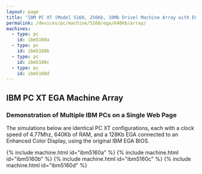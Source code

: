 ```yaml
---
layout: page
title: "IBM PC XT (Model 5160, 256Kb, 10Mb Drive) Machine Array with EGA Displays"
permalink: /devices/pc/machine/5160/ega/640kb/array/
machines:
  - type: pc
    id: ibm5160a
  - type: pc
    id: ibm5160b
  - type: pc
    id: ibm5160c
  - type: pc
    id: ibm5160d
---
```


IBM PC XT EGA Machine Array
---

### Demonstration of Multiple IBM PCs on a Single Web Page

The simulations below are identical PC XT configurations, each with a clock speed of 4.77Mhz, 640Kb of RAM,
and a 128Kb EGA connected to an Enhanced Color Display, using the original IBM EGA BIOS.

{% include machine.html id="ibm5160a" %}
{% include machine.html id="ibm5160b" %}
{% include machine.html id="ibm5160c" %}
{% include machine.html id="ibm5160d" %}
